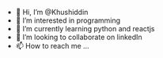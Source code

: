 - 👋 Hi, I’m @Khushiddin
- 👀 I’m interested in programming
- 🌱 I’m currently learning python and reactjs
- 💞️ I’m looking to collaborate on linkedIn
- 📫 How to reach me ...

<!---
Khushiddin/Khushiddin is a ✨ special ✨ repository because its `README.md` (this file) appears on your GitHub profile.
You can click the Preview link to take a look at your changes.
--->
